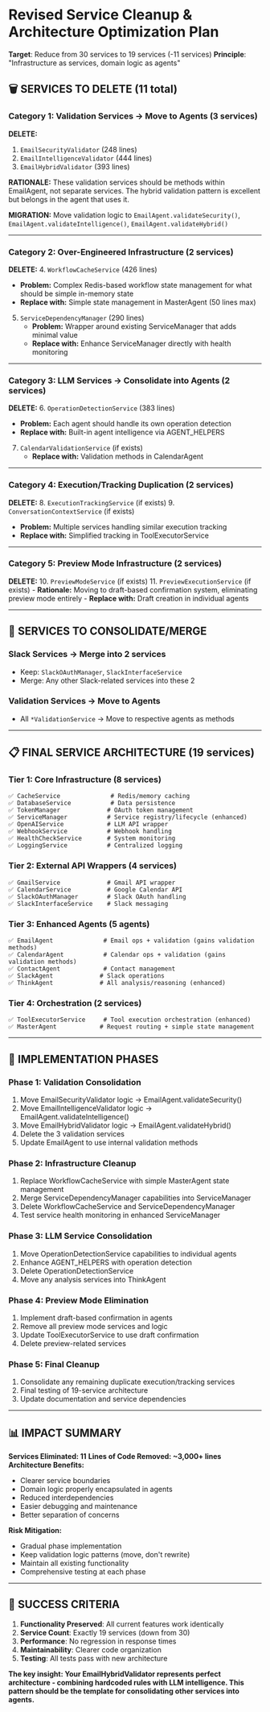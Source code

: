 # Revised Service Cleanup & Architecture Optimization Plan

**Target**: Reduce from 30 services to 19 services (-11 services)
**Principle**: "Infrastructure as services, domain logic as agents"

## 🗑️ SERVICES TO DELETE (11 total)

### **Category 1: Validation Services → Move to Agents (3 services)**

**DELETE:**
1. `EmailSecurityValidator` (248 lines)
2. `EmailIntelligenceValidator` (444 lines)
3. `EmailHybridValidator` (393 lines)

**RATIONALE:** These validation services should be methods within EmailAgent, not separate services. The hybrid validation pattern is excellent but belongs in the agent that uses it.

**MIGRATION:** Move validation logic to `EmailAgent.validateSecurity()`, `EmailAgent.validateIntelligence()`, `EmailAgent.validateHybrid()`

---

### **Category 2: Over-Engineered Infrastructure (2 services)**

**DELETE:**
4. `WorkflowCacheService` (426 lines)
   - **Problem:** Complex Redis-based workflow state management for what should be simple in-memory state
   - **Replace with:** Simple state management in MasterAgent (50 lines max)

5. `ServiceDependencyManager` (290 lines)
   - **Problem:** Wrapper around existing ServiceManager that adds minimal value
   - **Replace with:** Enhance ServiceManager directly with health monitoring

---

### **Category 3: LLM Services → Consolidate into Agents (2 services)**

**DELETE:**
6. `OperationDetectionService` (383 lines)
   - **Problem:** Each agent should handle its own operation detection
   - **Replace with:** Built-in agent intelligence via AGENT_HELPERS

7. `CalendarValidationService` (if exists)
   - **Replace with:** Validation methods in CalendarAgent

---

### **Category 4: Execution/Tracking Duplication (2 services)**

**DELETE:**
8. `ExecutionTrackingService` (if exists)
9. `ConversationContextService` (if exists)
   - **Problem:** Multiple services handling similar execution tracking
   - **Replace with:** Simplified tracking in ToolExecutorService

---

### **Category 5: Preview Mode Infrastructure (2 services)**

**DELETE:**
10. `PreviewModeService` (if exists)
11. `PreviewExecutionService` (if exists)
    - **Rationale:** Moving to draft-based confirmation system, eliminating preview mode entirely
    - **Replace with:** Draft creation in individual agents

---

## 🔄 SERVICES TO CONSOLIDATE/MERGE

### **Slack Services → Merge into 2 services**
- Keep: `SlackOAuthManager`, `SlackInterfaceService`
- Merge: Any other Slack-related services into these 2

### **Validation Services → Move to Agents**
- All `*ValidationService` → Move to respective agents as methods

---

## 📋 FINAL SERVICE ARCHITECTURE (19 services)

### **Tier 1: Core Infrastructure (8 services)**
```
✅ CacheService              # Redis/memory caching
✅ DatabaseService           # Data persistence
✅ TokenManager             # OAuth token management
✅ ServiceManager           # Service registry/lifecycle (enhanced)
✅ OpenAIService            # LLM API wrapper
✅ WebhookService           # Webhook handling
✅ HealthCheckService       # System monitoring
✅ LoggingService           # Centralized logging
```

### **Tier 2: External API Wrappers (4 services)**
```
✅ GmailService             # Gmail API wrapper
✅ CalendarService          # Google Calendar API
✅ SlackOAuthManager        # Slack OAuth handling
✅ SlackInterfaceService    # Slack messaging
```

### **Tier 3: Enhanced Agents (5 agents)**
```
✅ EmailAgent              # Email ops + validation (gains validation methods)
✅ CalendarAgent           # Calendar ops + validation (gains validation methods)
✅ ContactAgent            # Contact management
✅ SlackAgent             # Slack operations
✅ ThinkAgent             # All analysis/reasoning (enhanced)
```

### **Tier 4: Orchestration (2 services)**
```
✅ ToolExecutorService     # Tool execution orchestration (enhanced)
✅ MasterAgent            # Request routing + simple state management
```

---

## 🔧 IMPLEMENTATION PHASES

### **Phase 1: Validation Consolidation**
1. Move EmailSecurityValidator logic → EmailAgent.validateSecurity()
2. Move EmailIntelligenceValidator logic → EmailAgent.validateIntelligence()
3. Move EmailHybridValidator logic → EmailAgent.validateHybrid()
4. Delete the 3 validation services
5. Update EmailAgent to use internal validation methods

### **Phase 2: Infrastructure Cleanup**
1. Replace WorkflowCacheService with simple MasterAgent state management
2. Merge ServiceDependencyManager capabilities into ServiceManager
3. Delete WorkflowCacheService and ServiceDependencyManager
4. Test service health monitoring in enhanced ServiceManager

### **Phase 3: LLM Service Consolidation**
1. Move OperationDetectionService capabilities to individual agents
2. Enhance AGENT_HELPERS with operation detection
3. Delete OperationDetectionService
4. Move any analysis services into ThinkAgent

### **Phase 4: Preview Mode Elimination**
1. Implement draft-based confirmation in agents
2. Remove all preview mode services and logic
3. Update ToolExecutorService to use draft confirmation
4. Delete preview-related services

### **Phase 5: Final Cleanup**
1. Consolidate any remaining duplicate execution/tracking services
2. Final testing of 19-service architecture
3. Update documentation and service dependencies

---

## 📊 IMPACT SUMMARY

**Services Eliminated: 11**
**Lines of Code Removed: ~3,000+ lines**
**Architecture Benefits:**
- Clearer service boundaries
- Domain logic properly encapsulated in agents
- Reduced interdependencies
- Easier debugging and maintenance
- Better separation of concerns

**Risk Mitigation:**
- Gradual phase implementation
- Keep validation logic patterns (move, don't rewrite)
- Maintain all existing functionality
- Comprehensive testing at each phase

---

## 🎯 SUCCESS CRITERIA

1. **Functionality Preserved**: All current features work identically
2. **Service Count**: Exactly 19 services (down from 30)
3. **Performance**: No regression in response times
4. **Maintainability**: Clearer code organization
5. **Testing**: All tests pass with new architecture

**The key insight: Your EmailHybridValidator represents perfect architecture - combining hardcoded rules with LLM intelligence. This pattern should be the template for consolidating other services into agents.**